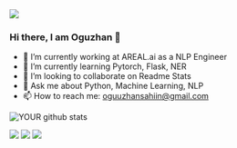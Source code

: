 <img src="https://tavvy.com/article/wp-content/uploads/2019/12/Artificial-Intelligence.jpg">

### Hi there, I am Oguzhan 👋


- 🔭 I’m currently working at AREAL.ai as a NLP Engineer
- 🌱 I’m currently learning Pytorch, Flask, NER
- 👯 I’m looking to collaborate on Readme Stats
- 💬 Ask me about Python, Machine Learning, NLP
- 📫 How to reach me: oguuzhansahiin@gmail.com

![YOUR github stats](https://github-readme-stats.vercel.app/api?username=oguuzhansahin)


[<img src="https://img.shields.io/badge/medium-%2312100E.svg?&style=for-the-badge&logo=medium&logoColor=white" />](https://medium.com/@oguuzhansahiin)  [<img src="https://img.shields.io/badge/linkedin-%230077B5.svg?&style=for-the-badge&logo=linkedin&logoColor=white" />](https://www.linkedin.com/in/oguzhan-sahin-73b480165/) [<img src = "https://img.shields.io/badge/instagram-%23E4405F.svg?&style=for-the-badge&logo=instagram&logoColor=white">](https://www.instagram.com/oguzhannnsahin/) 
